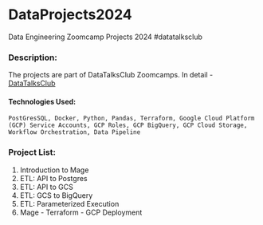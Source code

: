 # DataProjects2024
Data Engineering Zoomcamp Projects 2024 #datatalksclub

### Description: 

The projects are part of DataTalksClub Zoomcamps. In detail - [DataTalksClub](https://github.com/DataTalksClub/data-engineering-zoomcamp/tree/main/02-workflow-orchestration)

#### Technologies Used: 

```PostGresSQL, Docker, Python, Pandas, Terraform, Google Cloud Platform (GCP) Service Accounts, GCP Roles, GCP BigQuery, GCP Cloud Storage, Workflow Orchestration, Data Pipeline```

### Project List:

1. Introduction to Mage
2. ETL: API to Postgres
3. ETL: API to GCS
4. ETL: GCS to BigQuery
5. ETL: Parameterized Execution
6. Mage - Terraform - GCP Deployment
